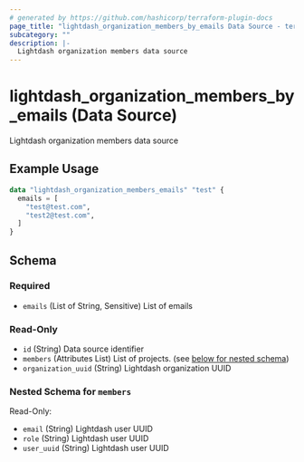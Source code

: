 ```yaml
---
# generated by https://github.com/hashicorp/terraform-plugin-docs
page_title: "lightdash_organization_members_by_emails Data Source - terraform-provider-lightdash"
subcategory: ""
description: |-
  Lightdash organization members data source
---
```


# lightdash_organization_members_by_emails (Data Source)

Lightdash organization members data source

## Example Usage

```terraform
data "lightdash_organization_members_emails" "test" {
  emails = [
    "test@test.com",
    "test2@test.com",
  ]
}
```

<!-- schema generated by tfplugindocs -->
## Schema

### Required

- `emails` (List of String, Sensitive) List of emails

### Read-Only

- `id` (String) Data source identifier
- `members` (Attributes List) List of projects. (see [below for nested schema](#nestedatt--members))
- `organization_uuid` (String) Lightdash organization UUID

<a id="nestedatt--members"></a>
### Nested Schema for `members`

Read-Only:

- `email` (String) Lightdash user UUID
- `role` (String) Lightdash user UUID
- `user_uuid` (String) Lightdash user UUID
